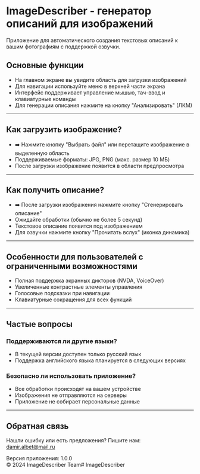 # ImageDescriber - генератор описаний для изображений

Приложение для автоматического создания текстовых описаний к вашим фотографиям с поддержкой озвучки.

## Основные функции
- На главном экране вы увидите область для загрузки изображений
- Для навигации используйте меню в верхней части экрана
- Интерфейс поддерживает управление мышью, тач-ввод и клавиатурные команды
- Для генерации описания нажмите на кнопку "Анализировать" (ЛКМ)

_________________________________________________________________________________________________

## Как загрузить изображение?
- ➡️ Нажмите кнопку "Выбрать файл" или перетащите изображение в выделенную область
- Поддерживаемые форматы: JPG, PNG (макс. размер 10 МБ)
- После загрузки изображение появится в области предпросмотра

_________________________________________________________________________________________________

## Как получить описание?
- ➡️ После загрузки изображения нажмите кнопку "Сгенерировать описание"
- Ожидайте обработки (обычно не более 5 секунд)
- Текстовое описание появится под изображением
- Для озвучки нажмите кнопку "Прочитать вслух" (иконка динамика)

_________________________________________________________________________________________________

## Особенности для пользователей с ограниченными возможностями
- Полная поддержка экранных дикторов (NVDA, VoiceOver)
- Увеличенные контрастные элементы управления
- Голосовые подсказки при навигации
- Клавиатурные сокращения для всех функций

_________________________________________________________________________________________________

## Частые вопросы

### Поддерживаются ли другие языки?
- В текущей версии доступен только русский язык
- Поддержка английского языка планируется в следующих версиях

### Безопасно ли использовать приложение?
- Все обработки происходят на вашем устройстве
- Изображения не отправляются на серверы
- Приложение не собирает персональные данные

_________________________________________________________________________________________________

## Обратная связь
Нашли ошибку или есть предложения? Пишите нам:  
damir.albet@mail.ru

Версия приложения: 1.0.0  
© 2024 ImageDescriber Team# ImageDescriber
